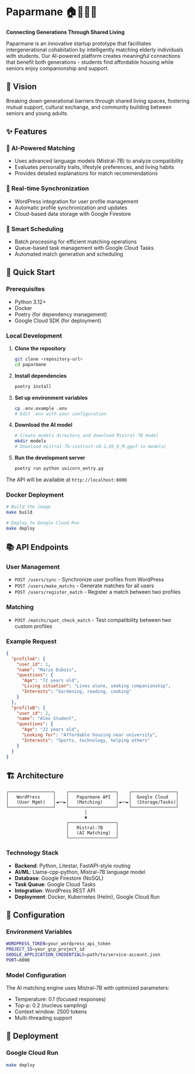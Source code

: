 # Paparmane 🏠👴👩‍🎓

**Connecting Generations Through Shared Living**

Paparmane is an innovative startup prototype that facilitates intergenerational cohabitation by intelligently matching elderly individuals with students. Our AI-powered platform creates meaningful connections that benefit both generations - students find affordable housing while seniors enjoy companionship and support.

## 🌟 Vision

Breaking down generational barriers through shared living spaces, fostering mutual support, cultural exchange, and community building between seniors and young adults.

## ✨ Features

### 🤖 AI-Powered Matching
- Uses advanced language models (Mistral-7B) to analyze compatibility
- Evaluates personality traits, lifestyle preferences, and living habits
- Provides detailed explanations for match recommendations

### 🔄 Real-time Synchronization
- WordPress integration for user profile management
- Automatic profile synchronization and updates
- Cloud-based data storage with Google Firestore

### 🎯 Smart Scheduling
- Batch processing for efficient matching operations
- Queue-based task management with Google Cloud Tasks
- Automated match generation and scheduling

## 🚀 Quick Start

### Prerequisites
- Python 3.12+
- Docker
- Poetry (for dependency management)
- Google Cloud SDK (for deployment)

### Local Development

1. **Clone the repository**
   ```bash
   git clone <repository-url>
   cd paparmane
   ```

2. **Install dependencies**
   ```bash
   poetry install
   ```

3. **Set up environment variables**
   ```bash
   cp .env.example .env
   # Edit .env with your configuration
   ```

4. **Download the AI model**
   ```bash
   # Create models directory and download Mistral-7B model
   mkdir models
   # Download mistral-7b-instruct-v0.1.Q5_K_M.gguf to models/
   ```

5. **Run the development server**
   ```bash
   poetry run python uvicorn_entry.py
   ```

The API will be available at `http://localhost:8000`

### Docker Deployment

```bash
# Build the image
make build

# Deploy to Google Cloud Run
make deploy
```

## 📚 API Endpoints

### User Management
- `POST /users/sync` - Synchronize user profiles from WordPress
- `POST /users/make_matchs` - Generate matches for all users
- `POST /users/register_match` - Register a match between two profiles

### Matching
- `POST /matchs/spot_check_match` - Test compatibility between two custom profiles

### Example Request
```json
{
  "profileA": {
    "user_id": 1,
    "name": "Marie Dubois",
    "questions": {
      "Age": "72 years old",
      "Living situation": "Lives alone, seeking companionship",
      "Interests": "Gardening, reading, cooking"
    }
  },
  "profileB": {
    "user_id": 2,
    "name": "Alex Student",
    "questions": {
      "Age": "22 years old",
      "Looking for": "Affordable housing near university",
      "Interests": "Sports, technology, helping others"
    }
  }
}
```

## 🏗️ Architecture

```
┌─────────────────┐    ┌──────────────────┐    ┌─────────────────┐
│   WordPress     │    │   Paparmane API  │    │  Google Cloud   │
│   (User Mgmt)   │◄──►│   (Matching)     │◄──►│  (Storage/Tasks)│
└─────────────────┘    └──────────────────┘    └─────────────────┘
                              │
                              ▼
                       ┌──────────────────┐
                       │   Mistral-7B     │
                       │   (AI Matching)  │
                       └──────────────────┘
```

### Technology Stack
- **Backend**: Python, Litestar, FastAPI-style routing
- **AI/ML**: Llama-cpp-python, Mistral-7B language model  
- **Database**: Google Firestore (NoSQL)
- **Task Queue**: Google Cloud Tasks
- **Integration**: WordPress REST API
- **Deployment**: Docker, Kubernetes (Helm), Google Cloud Run

## 🔧 Configuration

### Environment Variables
```bash
WORDPRESS_TOKEN=your_wordpress_api_token
PROJECT_ID=your_gcp_project_id
GOOGLE_APPLICATION_CREDENTIALS=path/to/service-account.json
PORT=8000
```

### Model Configuration
The AI matching engine uses Mistral-7B with optimized parameters:
- Temperature: 0.1 (focused responses)
- Top-p: 0.2 (nucleus sampling)
- Context window: 2500 tokens
- Multi-threading support

## 🚢 Deployment

### Google Cloud Run
```bash
make deploy
```


